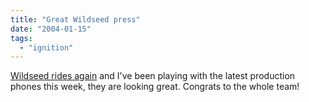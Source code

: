 ```yaml
---
title: "Great Wildseed press"
date: "2004-01-15"
tags: 
  - "ignition"
---
```


[Wildseed rides again](http://www.gizmodo.com/archives/wildseed_rides_again.php "Wildseed rides again") and I've been playing with the latest production phones this week, they are looking great. Congrats to the whole team!
